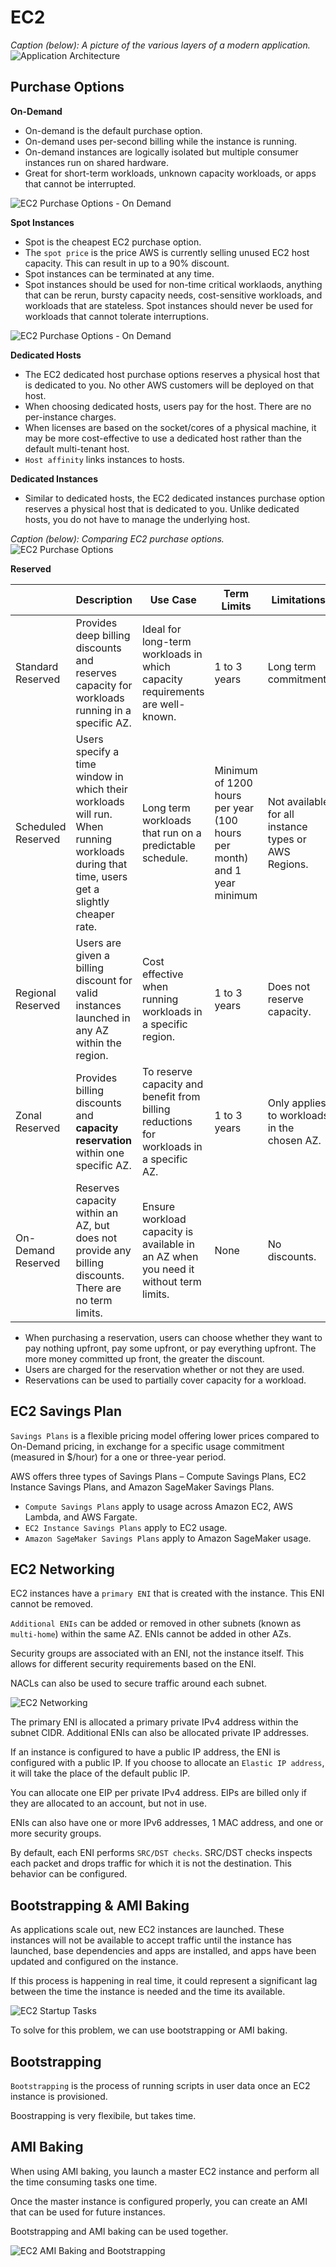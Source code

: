 # EC2

*Caption (below): A picture of the various layers of a modern application.*
![Application Architecture](../static/images/apparchitecture.png)

## Purchase Options

**On-Demand**

- On-demand is the default purchase option.
- On-demand uses per-second billing while the instance is running.
- On-demand instances are logically isolated but multiple consumer instances run on shared hardware.
- Great for short-term workloads, unknown capacity workloads, or apps that cannot be interrupted.

![EC2 Purchase Options - On Demand](../static/images/ec2_purchaseoption_ondemand.png)

**Spot Instances**

- Spot is the cheapest EC2 purchase option.
- The `spot price` is the price AWS is currently selling unused EC2 host capacity. This can result in up to a 90% discount.
- Spot instances can be terminated at any time.
- Spot instances should be used for non-time critical worklaods, anything that can be rerun, bursty capacity needs, cost-sensitive workloads, and workloads that are stateless. Spot instances should never be used for workloads that cannot tolerate interruptions.

![EC2 Purchase Options - On Demand](../static/images/ec2_purchaseoption_spot.png)

**Dedicated Hosts**

- The EC2 dedicated host purchase options reserves a physical host that is dedicated to you. No other AWS customers will be deployed on that host.
- When choosing dedicated hosts, users pay for the host. There are no per-instance charges.
- When licenses are based on the socket/cores of a physical machine, it may be more cost-effective to use a dedicated host rather than the default multi-tenant host.
- `Host affinity` links instances to hosts.

**Dedicated Instances**

- Similar to dedicated hosts, the EC2 dedicated instances purchase option reserves a physical host that is dedicated to you. Unlike dedicated hosts, you do not have to manage the underlying host.

*Caption (below): Comparing EC2 purchase options.*
![EC2 Purchase Options](../static/images/ec2_purchaseoption_compare.png)

**Reserved**

| | Description | Use Case | Term Limits | Limitations |
| --- | --- | --- | --- | --- |
| Standard Reserved | Provides deep billing discounts and reserves capacity for workloads running in a specific AZ. | Ideal for long-term workloads in which capacity requirements are well-known. | 1 to 3 years | Long term commitment. |
| Scheduled Reserved | Users specify a time window in which their workloads will run. When running workloads during that time, users get a slightly cheaper rate. | Long term workloads that run on a predictable schedule. | Minimum of 1200 hours per year (100 hours per month) and 1 year minimum | Not available for all instance types or AWS Regions. |
| Regional Reserved | Users are given a billing discount for valid instances launched in any AZ within the region. | Cost effective when running workloads in a specific region. | 1 to 3 years | Does not reserve capacity. |
| Zonal Reserved | Provides billing discounts and **capacity reservation** within one specific AZ. | To reserve capacity and benefit from billing reductions for workloads in a specific AZ. | 1 to 3 years | Only applies to workloads in the chosen AZ. |
| On-Demand Reserved | Reserves capacity within an AZ, but does not provide any billing discounts. There are no term limits. | Ensure workload capacity is available in an AZ when you need it without term limits. | None | No discounts. |


- When purchasing a reservation, users can choose whether they want to pay nothing upfront, pay some upfront, or pay everything upfront. The more money committed up front, the greater the discount.
- Users are charged for the reservation whether or not they are used.
- Reservations can be used to partially cover capacity for a workload.

## EC2 Savings Plan

`Savings Plans` is a flexible pricing model offering lower prices compared to On-Demand pricing, in exchange for a specific usage commitment (measured in $/hour) for a one or three-year period.

AWS offers three types of Savings Plans – Compute Savings Plans, EC2 Instance Savings Plans, and Amazon SageMaker Savings Plans.
- `Compute Savings Plans` apply to usage across Amazon EC2, AWS Lambda, and AWS Fargate.
- `EC2 Instance Savings Plans` apply to EC2 usage.
- `Amazon SageMaker Savings Plans` apply to Amazon SageMaker usage.

## EC2 Networking

EC2 instances have a `primary ENI` that is created with the instance. This ENI cannot be removed.

`Additional ENIs` can be added or removed in other subnets (known as `multi-home`) within the same AZ. ENIs cannot be added in other AZs. 

Security groups are associated with an ENI, not the instance itself. This allows for different security requirements based on the ENI.

NACLs can also be used to secure traffic around each subnet.

![EC2 Networking](../static/images/ec2_networking.png)

The primary ENI is allocated a primary private IPv4 address within the subnet CIDR. Additional ENIs can also be allocated private IP addresses.

If an instance is configured to have a public IP address, the ENI is configured with a public IP. If you choose to allocate an `Elastic IP address`, it will take the place of the default public IP.

You can allocate one EIP per private IPv4 address. EIPs are billed only if they are allocated to an account, but not in use.

ENIs can also have one or more IPv6 addresses, 1 MAC address, and one or more security groups.

By default, each ENI performs `SRC/DST checks`. SRC/DST checks inspects each packet and drops traffic for which it is not the destination. This behavior can be configured.

## Bootstrapping & AMI Baking

As applications scale out, new EC2 instances are launched. These instances will not be available to accept traffic until the instance has launched, base dependencies and apps are installed, and apps have been updated and configured on the instance.

If this process is happening in real time, it could represent a significant lag between the time the instance is needed and the time its available.

![EC2 Startup Tasks](../static/images/ec2_boostrapping.png)

To solve for this problem, we can use bootstrapping or AMI baking.

## Bootstrapping

`Bootstrapping` is the process of running scripts in user data once an EC2 instance is provisioned.

Boostrapping is very flexibile, but takes time.

## AMI Baking

When using AMI baking, you launch a master EC2 instance and perform all the time consuming tasks one time.

Once the master instance is configured properly, you can create an AMI that can be used for future instances.

Bootstrapping and AMI baking can be used together.

![EC2 AMI Baking and Bootstrapping](../static/images/ec2_amibakebootstrap.png)